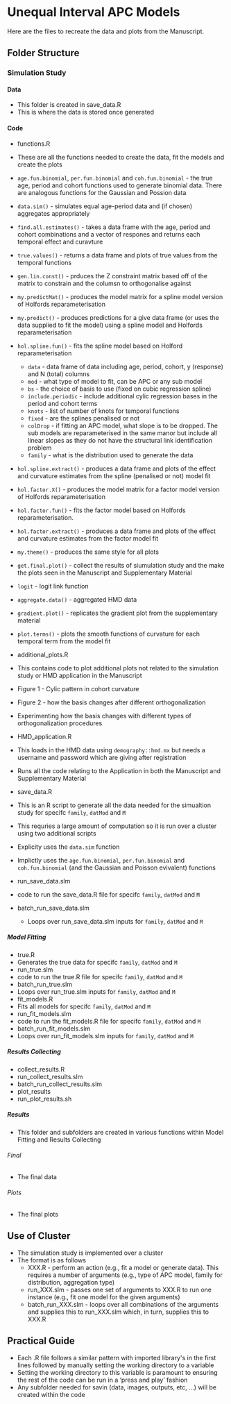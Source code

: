 # Unequal Interval APC Models

Here are the files to recreate the data and plots from the Manuscript. 

## Folder Structure

### Simulation Study

#### Data

- This folder is created in save_data.R
- This is where the data is stored once generated 

#### Code

- functions.R
 - These are all the functions needed to create the data, fit the models and create the plots
 - `age.fun.binomial`, `per.fun.binomial` and `coh.fun.binomial` - the true age, period and cohort functions used to generate binomial data. There are analogous functions for the Gaussian and Possion data
 - `data.sim()` - simulates equal age-period data and (if chosen) aggregates appropriately
 - `find.all.estimates()` - takes a data frame with the age, period and cohort combinations and a vector of respones and returns each temporal effect and curavture
 - `true.values()` - returns a data frame and plots of true values from the temporal functions
 - `gen.lin.const()` - prduces the Z constraint matrix based off of the matrix to constrain and the columsn to orthogonalise against
  - `my.predictMat()` - produces the model matrix for a spline model version of Holfords reparameterisation
  - `my.predict()` - produces predictions for a give data frame (or uses the data supplied to fit the model) using a spline model and Holfords reparameterisation
  - `hol.spline.fun()` - fits the spline model based on Holford reparameterisation
    - `data` - data frame of data including age, period, cohort, y (response) and N (total) columns
    - `mod`  - what type of model to fit, can be APC or any sub model
    - `bs` - the choice of basis to use (fixed on cubic regression spline)
    - `include.periodic` - include additional cylic regression bases in the period and cohort terms
    - `knots` - list of number of knots for temporal functions
    - `fixed` - are the splines penalised or not
    - `colDrop` - if fitting an APC model, what slope is to be dropped. The sub models are reparameterised in the same manor but include all linear slopes as they do not have the structural link identification problem
    - `family` - what is the distribution used to generate the data
  - `hol.spline.extract()` - produces a data frame and plots of the effect and curvature estimates from the spline (penalised or not) model fit
  - `hol.factor.X()` - produces the model matrix for a factor model version of Holfords reparameterisation
  - `hol.factor.fun()` - fits the factor model based on Holfords reparameterisation.
  - `hol.factor.extract()` - produces a data frame and plots of the effect and curvature estimates from the factor model fit
  - `my.theme()` - produces the same style for all plots
  - `get.final.plot()` - collect the results of siumulation study and the make the plots seen in the Manuscript and Supplementary Material
  - `logit` - logit link function
  - `aggregate.data()` - aggregated HMD data
  - `gradient.plot()` - replicates the gradient plot from the supplementary material
  - `plot.terms()` - plots the smooth functions of curvature for each temporal term from the model fit
 
- additional_plots.R
 - This contains code to plot additional plots not related to the simulation study or HMD application in the Manuscript
 - Figure 1 - Cylic pattern in cohort curvature
 - Figure 2 - how the basis changes after different orthogonalization
 - Experimenting how the basis changes with different types of orthogonalization procedures
 
 - HMD_application.R
  - This loads in the HMD data using `demography::hmd.mx` but needs a username and password which are giving after registration
  - Runs all the code relating to the Application in both the Manuscript and Supplementary Material
  
 - save_data.R
  - This is an R script to generate all the data needed for the simualtion study for specifc `family`, `datMod` and `M`
  - This requries a large amount of computation so it is run over a cluster using two additional scripts
  - Explicity uses the `data.sim` function
  - Implictly uses the `age.fun.binomial`, `per.fun.binomial` and `coh.fun.binomial` (and the Gaussian and Poisson evivalent) functions
  
 - run_save_data.slm
  - code to run the save_data.R file for specifc `family`, `datMod` and `M`
  
 - batch_run_save_data.slm
    - Loops over run_save_data.slm inputs for `family`, `datMod` and `M`

##### Model Fitting

- true.R
 - Generates the true data for specifc `family`, `datMod` and `M`
- run_true.slm
 - code to run the true.R file for specifc `family`, `datMod` and `M`
- batch_run_true.slm
 - Loops over run_true.slm inputs for `family`, `datMod` and `M`
- fit_models.R
 - Fits all models for specifc `family`, `datMod` and `M`
- run_fit_models.slm
 - code to run the fit_models.R file for specifc `family`, `datMod` and `M`
- batch_run_fit_models.slm
 - Loops over run_fit_models.slm inputs for `family`, `datMod` and `M`

##### Results Collecting

- collect_results.R
- run_collect_results.slm
- batch_run_collect_results.slm
- plot_results
- run_plot_results.sh

##### Results

- This folder and subfolders are created in various functions within Model Fitting and Results Collecting

###### Final

- The final data

###### Plots

- The final plots

## Use of Cluster

- The simulation study is implemented over a cluster
- The format is as follows
    - XXX.R - perform an action (e.g., fit a model or generate data). This requires a number of arguments (e.g., type of APC model, family for distribution, aggregation type)
    - run_XXX.slm - passes one set of arguments to XXX.R to run one instance (e.g., fit one model for the given arguments)
    - batch_run_XXX.slm - loops over all combinations of the arguments and supplies this to run_XXX.slm which, in turn, supplies this to XXX.R   

## Practical Guide

- Each .R file follows a similar pattern with imported library's in the first lines followed by manually setting the working directory to a variable
- Setting the working directory to this variable is paramount to ensuring the rest of the code can be run in a ‘press and play’ fashion
- Any subfolder needed for savin (data, images, outputs, etc, ...) will be created within the code



